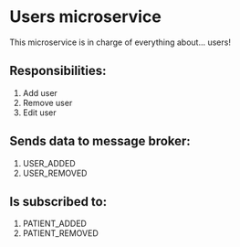 # Users microservice
This microservice is in charge of everything about... users!

## Responsibilities:

1. Add user
2. Remove user
3. Edit user

## Sends data to message broker:

1. USER_ADDED
2. USER_REMOVED

## Is subscribed to:

1. PATIENT_ADDED
2. PATIENT_REMOVED
